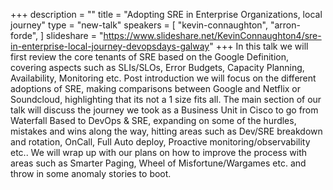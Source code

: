 +++
description = ""
title = "Adopting SRE in Enterprise Organizations, local journey"
type = "new-talk"
speakers = [
        "kevin-connaughton",
        "arron-forde",
]
slideshare = "https://www.slideshare.net/KevinConnaughton4/sre-in-enterprise-local-journey-devopsdays-galway"
+++
In this talk we will first review the core tenants of SRE based on the Google Definition, covering aspects such as SLIs/SLOs, Error Budgets, Capacity Planning, Availability, Monitoring etc. Post introduction we will focus on the different adoptions of SRE, making comparisons between Google and Netflix or Soundcloud, highlighting that its not a 1 size fits all. The main section of our talk will discuss the journey we took as a Business Unit in Cisco to go from Waterfall Based to DevOps & SRE, expanding on some of the hurdles, mistakes and wins along the way, hitting areas such as Dev/SRE breakdown and rotation, OnCall, Full Auto deploy, Proactive monitoring/observability etc.. We will wrap up with our plans on how to improve the process with areas such as Smarter Paging, Wheel of Misfortune/Wargames etc. and throw in some anomaly stories to boot.